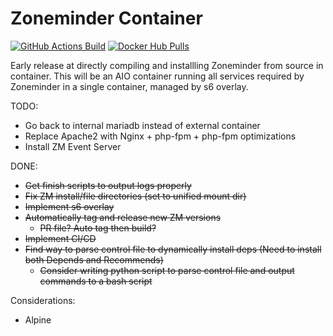 # Zoneminder Container

<a href="https://github.com/zoneminder-addons/zoneminder-base/actions"><img alt="GitHub Actions Build" src="https://github.com/zoneminder-addons/zoneminder-base/actions/workflows/docker-build.yaml/badge.svg"></a>
<a href="https://hub.docker.com/r/yaoa/zoneminder-base"><img alt="Docker Hub Pulls" src="https://img.shields.io/docker/pulls/yaoa/zoneminder-base.svg"></a>

Early release at directly compiling and installling Zoneminder from source in container.
This will be an AIO container running all services required by Zoneminder in a single container, managed by s6 overlay.


TODO:
- Go back to internal mariadb instead of external container
- Replace Apache2 with Nginx + php-fpm + php-fpm optimizations
- Install ZM Event Server
  
DONE:
- ~~Get finish scripts to output logs properly~~
- ~~Fix ZM install/file directories (set to unified mount dir)~~
- ~~Implement s6 overlay~~
- ~~Automatically tag and release new ZM versions~~
  - ~~PR file? Auto tag then build?~~
- ~~Implement CI/CD~~
- ~~Find way to parse control file to dynamically install deps (Need to install both Depends and Recommends)~~
    - ~~Consider writing python script to parse control file and output commands to a bash script~~

Considerations:
- Alpine
